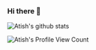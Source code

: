 ### Hi there 👋

![Atish's github stats](https://github-readme-stats.vercel.app/api?username=aetiss&show_icons=true&theme=radical)

![Atish's Profile View Count](https://komarev.com/ghpvc/?username=aetiss&label=Visitors)

<!--
**aetiss/aetiss** is a ✨ _special_ ✨ repository because its `README.md` (this file) appears on your GitHub profile.

Here are some ideas to get you started:

- 🔭 I’m currently working on ...
- 🌱 I’m currently learning ...
- 👯 I’m looking to collaborate on ...
- 🤔 I’m looking for help with ...
- 💬 Ask me about ...
- 📫 How to reach me: ...
- 😄 Pronouns: ...
- ⚡ Fun fact: ...
-->
